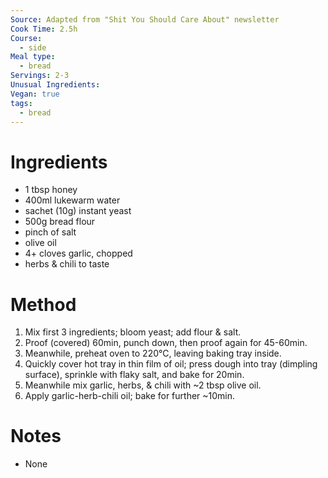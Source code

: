 ```yaml
---
Source: Adapted from "Shit You Should Care About" newsletter
Cook Time: 2.5h
Course:
  - side
Meal type:
  - bread
Servings: 2-3
Unusual Ingredients: 
Vegan: true
tags:
  - bread
---
```

# Ingredients

- 1 tbsp honey
- 400ml lukewarm water
- sachet (10g) instant yeast
- 500g bread flour
- pinch of salt
- olive oil
- 4+ cloves garlic, chopped
- herbs & chili to taste

# Method

1. Mix first 3 ingredients; bloom yeast; add flour & salt.
2. Proof (covered) 60min, punch down, then proof again for 45-60min.
3. Meanwhile, preheat oven to 220°C, leaving baking tray inside.
4. Quickly cover hot tray in thin film of oil; press dough into tray (dimpling surface), sprinkle with flaky salt, and bake for 20min.
5. Meanwhile mix garlic, herbs, & chili with ~2 tbsp olive oil.
6. Apply garlic-herb-chili oil; bake for further ~10min.

# Notes

- None